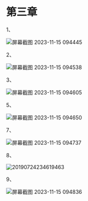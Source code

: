 # 第三章
1、

![屏幕截图 2023-11-15 094445](https://github.com/WangXueFei11/homework/assets/144666483/0dad90c6-1cdb-44f8-8e5e-01e11d309eb5)

2、

![屏幕截图 2023-11-15 094538](https://github.com/WangXueFei11/homework/assets/144666483/da1106e0-4398-4caf-805f-fb3393786041)

3、

![屏幕截图 2023-11-15 094605](https://github.com/WangXueFei11/homework/assets/144666483/45097979-f1ac-4199-865d-1305fe9e29aa)

5、

![屏幕截图 2023-11-15 094650](https://github.com/WangXueFei11/homework/assets/144666483/0c031f02-495b-4573-bd17-6ed4b5002006)

7、

![屏幕截图 2023-11-15 094737](https://github.com/WangXueFei11/homework/assets/144666483/7afc71d7-f46d-4eb9-be25-bc94d62fa7fa)

8、

![20190724234619463](https://github.com/WangXueFei11/homework/assets/144666483/1801b0c8-051b-4c7b-9991-6cd8de66faf9)

9、

![屏幕截图 2023-11-15 094836](https://github.com/WangXueFei11/homework/assets/144666483/f0dc92ea-3563-49a6-823d-1eecb2e59bc8)
